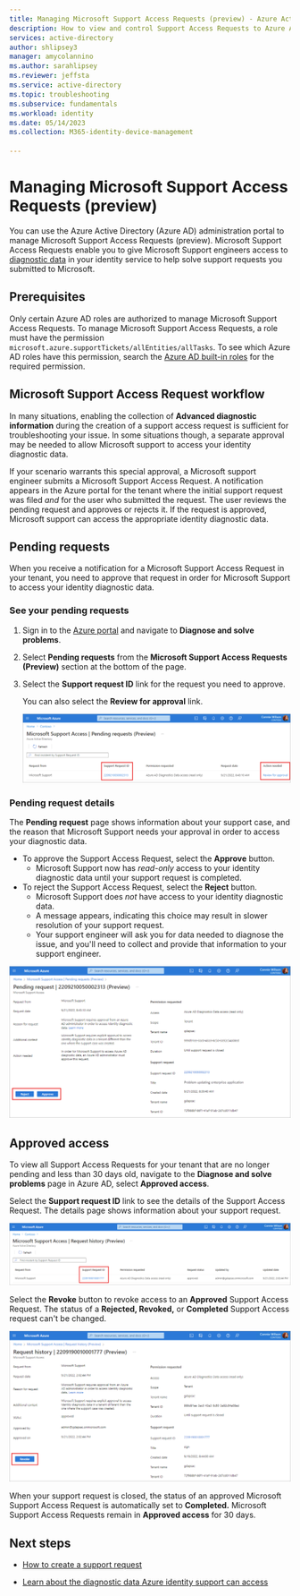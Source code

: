 ```yaml
---
title: Managing Microsoft Support Access Requests (preview) - Azure Active Directory | Microsoft Docs
description: How to view and control Support Access Requests to Azure Active Directory identity data
services: active-directory
author: shlipsey3
manager: amycolannino
ms.author: sarahlipsey
ms.reviewer: jeffsta
ms.service: active-directory
ms.topic: troubleshooting
ms.subservice: fundamentals
ms.workload: identity
ms.date: 05/14/2023
ms.collection: M365-identity-device-management

---
```

# Managing Microsoft Support Access Requests (preview)

You can use the Azure Active Directory (Azure AD) administration portal to manage Microsoft Support Access Requests (preview). Microsoft Support Access Requests enable you to give Microsoft Support engineers access to [diagnostic data](concept-diagnostic-data-access.md) in your identity service to help solve support requests you submitted to Microsoft.

## Prerequisites

Only certain Azure AD roles are authorized to manage Microsoft Support Access Requests. To manage Microsoft Support Access Requests, a role must have the permission `microsoft.azure.supportTickets/allEntities/allTasks`. To see which Azure AD roles have this permission, search the [Azure AD built-in roles](../roles/permissions-reference.md) for the required permission.

## Microsoft Support Access Request workflow

In many situations, enabling the collection of **Advanced diagnostic information** during the creation of a support access request is sufficient for troubleshooting your issue. In some situations though, a separate approval may be needed to allow Microsoft support to access your identity diagnostic data.

If your scenario warrants this special approval, a Microsoft support engineer submits a Microsoft Support Access Request. A notification appears in the Azure portal for the tenant where the initial support request was filed *and* for the user who submitted the request. The user reviews the pending request and approves or rejects it. If the request is approved, Microsoft support can access the appropriate identity diagnostic data.

## Pending requests

When you receive a notification for a Microsoft Support Access Request in your tenant, you need to approve that request in order for Microsoft Support to access your identity diagnostic data. 

### See your pending requests

1. Sign in to the [Azure portal](https://portal.azure.com) and navigate to **Diagnose and solve problems**.

1. Select **Pending requests** from the **Microsoft Support Access Requests (Preview)** section at the bottom of the page.    

1. Select the **Support request ID** link for the request you need to approve.

    You can also select the **Review for approval** link.

    ![Screenshot of the Support Access requests page, with the Support Request ID and Action needed links highlighted](media/how-to-manage-support-access-requests/pending-requests.png) 

### Pending request details

The **Pending request** page shows information about your support case, and the reason that Microsoft Support needs your approval in order to access your diagnostic data.

- To approve the Support Access Request, select the **Approve** button.
    - Microsoft Support now has *read-only* access to your identity diagnostic data until your support request is completed.
- To reject the Support Access Request, select the **Reject** button.
    - Microsoft Support does *not* have access to your identity diagnostic data.
    - A message appears, indicating this choice may result in slower resolution of your support request.
    - Your support engineer will ask you for data needed to diagnose the issue, and you'll need to collect and provide that information to your support engineer. 

![Screenshot of the Support Access requests details page with the Reject and Approve buttons highlighted](media/how-to-manage-support-access-requests/pending-request-details.png)

## Approved access

To view all Support Access Requests for your tenant that are no longer pending and less than 30 days old, navigate to the **Diagnose and solve problems** page in Azure AD, select **Approved access**. 

Select the **Support request ID** link to see the details of the Support Access Request. The details page shows information about your support request.

![Screenshot of the Support Access Requests with the pending requests link highlighted](media/how-to-manage-support-access-requests/request-history.png)

Select the **Revoke** button to revoke access to an **Approved** Support Access Request. The status of a **Rejected, Revoked,** or **Completed** Support Access request can't be changed. 

![Screenshot of the Support Access Requests history with the Revoke button highlighted](media/how-to-manage-support-access-requests/request-history-details.png)

When your support request is closed, the status of an approved Microsoft Support Access Request is automatically set to **Completed.** Microsoft Support Access Requests remain in **Approved access** for 30 days.

## Next steps

- [How to create a support request](how-to-get-support.md)

- [Learn about the diagnostic data Azure identity support can access](concept-diagnostic-data-access.md)
